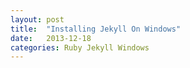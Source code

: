 ```yaml
---
layout: post
title:  "Installing Jekyll On Windows"
date:   2013-12-18
categories: Ruby Jekyll Windows 
---
```

